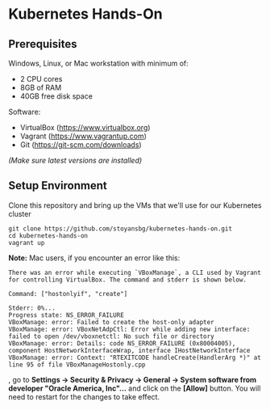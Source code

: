 # Kubernetes Hands-On

## Prerequisites
Windows, Linux, or Mac workstation with minimum of:
 - 2 CPU cores
 - 8GB of RAM
 - 40GB free disk space

Software:
 - VirtualBox (https://www.virtualbox.org)
 - Vagrant (https://www.vagrantup.com)
 - Git (https://git-scm.com/downloads)

_(Make sure latest versions are installed)_


## Setup Environment
Clone this repository and bring up the VMs that we'll use for our Kubernetes cluster

```
git clone https://github.com/stoyansbg/kubernetes-hands-on.git
cd kubernetes-hands-on
vagrant up
```

**Note:** Mac users, if you encounter an error like this:
```
There was an error while executing `VBoxManage`, a CLI used by Vagrant
for controlling VirtualBox. The command and stderr is shown below.

Command: ["hostonlyif", "create"]

Stderr: 0%...
Progress state: NS_ERROR_FAILURE
VBoxManage: error: Failed to create the host-only adapter
VBoxManage: error: VBoxNetAdpCtl: Error while adding new interface: failed to open /dev/vboxnetctl: No such file or directory
VBoxManage: error: Details: code NS_ERROR_FAILURE (0x80004005), component HostNetworkInterfaceWrap, interface IHostNetworkInterface
VBoxManage: error: Context: "RTEXITCODE handleCreate(HandlerArg *)" at line 95 of file VBoxManageHostonly.cpp
```

, go to **Settings -> Security & Privacy -> General -> System software from developer "Oracle America, Inc"...** and click on the **[Allow]** button.  You will need to restart for the changes to take effect.
